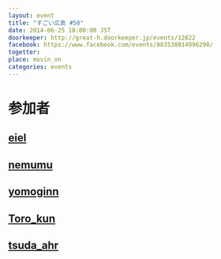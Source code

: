 ```yaml
---
layout: event
title: "すごい広島 #58"
date: 2014-06-25 18:00:00 JST
doorkeeper: http://great-h.doorkeeper.jp/events/12622
facebook: https://www.facebook.com/events/883538014996298/
togetter: 
place: movin_on
categories: events
---
```


# 参加者


## [eiel](http://eiel.info/)


## [nemumu](https://github.com/nemumu)


## [yomoginn](https://github.com/yomoginn)


## [Toro_kun](https://twitter.com/Toro_kun)


## [tsuda_ahr](http://twitter.com/tsuda_ahr)
